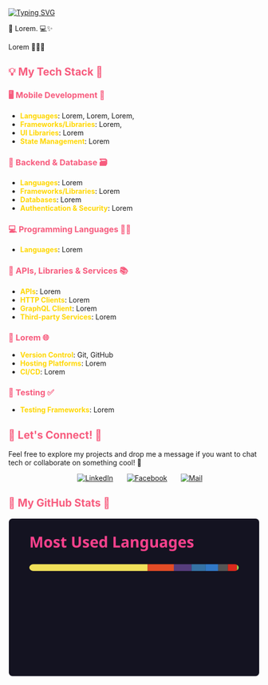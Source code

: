<div style="width: 100%;">
  <a href="https://github.com/MazenOthman32">
	<a href="https://git.io/typing-svg"><img src="https://readme-typing-svg.demolab.com?font=Madimi+One&size=35&duration=2500&color=37629F&center=true&vCenter=true&multiline=true&random=false&width=800&height=150&lines=Hi+There+..+%F0%9F%91%8B+;I+am+Mazen+Othman;Mobile+App+Developer" alt="Typing SVG" /></a>
  </a>
</div>

  
<!-- Introduction -->

👋 Lorem. 💻✨

Lorem 💫👨‍💻

<!-- My tech stack -->

<h2 style="color:#f75c7e">💡 My Tech Stack 🌟</h2>

<h3 style="color:#f75c7e">🖥️ Mobile Development 🎨</h3>

- <span style="color:#ffd700">**Languages**</span>: Lorem, Lorem, Lorem,
- <span style="color:#ffd700">**Frameworks/Libraries**</span>: Lorem,
- <span style="color:#ffd700">**UI Libraries**</span>: Lorem
- <span style="color:#ffd700">**State Management**</span>: Lorem

<h3 style="color:#f75c7e">🍑 Backend & Database 🗃️</h3>

- <span style="color:#ffd700">**Languages**</span>:  Lorem
- <span style="color:#ffd700">**Frameworks/Libraries**</span>: Lorem
- <span style="color:#ffd700">**Databases**</span>: Lorem
- <span style="color:#ffd700">**Authentication & Security**</span>: Lorem

<h3 style="color:#f75c7e">💻 Programming Languages 👨‍💻</h3>

- <span style="color:#ffd700">**Languages**</span>: Lorem

<h3 style="color:#f75c7e">📡 APIs, Libraries & Services 📚</h3>

- <span style="color:#ffd700">**APIs**</span>: Lorem
- <span style="color:#ffd700">**HTTP Clients**</span>: Lorem
- <span style="color:#ffd700">**GraphQL Client**</span>: Lorem
- <span style="color:#ffd700">**Third-party Services**</span>: Lorem

<h3 style="color:#f75c7e">🚀 Lorem 🌐</h3>

- <span style="color:#ffd700">**Version Control**</span>: Git, GitHub
- <span style="color:#ffd700">**Hosting Platforms**</span>: Lorem
- <span style="color:#ffd700">**CI/CD**</span>: Lorem

<h3 style="color:#f75c7e">🧪 Testing ✅</h3>

- <span style="color:#ffd700">**Testing Frameworks**</span>: Lorem

<!-- Conatct me -->

<h2 style="color:#f75c7e">📱 Let's Connect! 💬</h2>

Feel free to explore my projects and drop me a message if you want to chat tech
or collaborate on something cool! 🤝

<!-- Social icons section -->
<p align="center">
  &#8287;&#8287;&#8287;&#8287;&#8287;
  <a href="https://www.linkedin.com/in/mazen-othman32/"><img width="32px" alt="LinkedIn" title="LinkedIn" src="https://i.imgur.com/yRpa1dQ.png"/></a>
  &#8287;&#8287;&#8287;&#8287;&#8287;
  <a href="https://www.facebook.com/MazenOthman32"><img width="32px" alt="Facebook" title="Facebook" src="https://i.imgur.com/AixJgnm.png"/></a>
	&#8287;&#8287;&#8287;&#8287;&#8287;
  <a href="mailto:MazenOthman32@ieee.org"><img width="32px" alt="Mail" title="Mail" src="https://res.cloudinary.com/octopus-labs/image/upload/v1709055639/yahoo.png"/></a>
</p>

<!-- GitHub stats -->

<h2 style="color:#f75c7e">🐙 My GitHub Stats 🐙</h2>


<a href="https://github.com/YousifAbozid">
  <img src="https://github.com/MazenOthman32/MazenOthman32/blob/main/View.md" alt="Top Languages">
</a>
